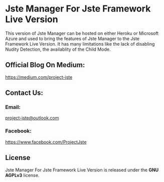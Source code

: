 # Jste Manager For Jste Framework Live Version

This version of Jste Manager can be hosted on either Heroku or Microsoft Azure and used to bring the features of Jste Manager to the Jste Framework Live Version. It has many limitations like the lack of disabling Nudity Detection, the availablity of the Child Mode.

## Official Blog On Medium:

https://medium.com/project-jste

## Contact Us:

### Email:

project-jste@outlook.com

### Facebook:

https://www.facebook.com/ProjectJste

## License

Jste Manager For Jste Framework Live Version is released under the <b>GNU AGPLv3</b> license.
